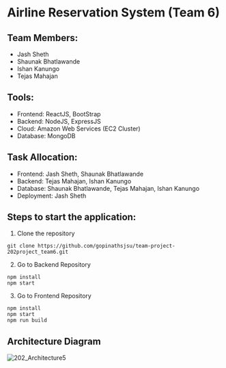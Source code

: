 # Airline Reservation System (Team 6)


## Team Members:
- Jash Sheth
- Shaunak Bhatlawande
- Ishan Kanungo
- Tejas Mahajan

## Tools:
- Frontend: ReactJS, BootStrap
- Backend: NodeJS, ExpressJS
- Cloud: Amazon Web Services (EC2 Cluster)
- Database: MongoDB

## Task Allocation:
- Frontend: Jash Sheth, Shaunak Bhatlawande
- Backend: Tejas Mahajan, Ishan Kanungo
- Database: Shaunak Bhatlawande, Tejas Mahajan, Ishan Kanungo
- Deployment: Jash Sheth

## Steps to start the application:
1. Clone the repository
```
git clone https://github.com/gopinathsjsu/team-project-202project_team6.git
```
2. Go to Backend Repository
```
npm install
npm start
```
3. Go to Frontend Repository
```
npm install
npm start
npm run build
```
## Architecture Diagram
![202_Architecture5](https://user-images.githubusercontent.com/78246787/144181838-da7f2edf-e979-4516-a89c-092a6243614f.jpg)
